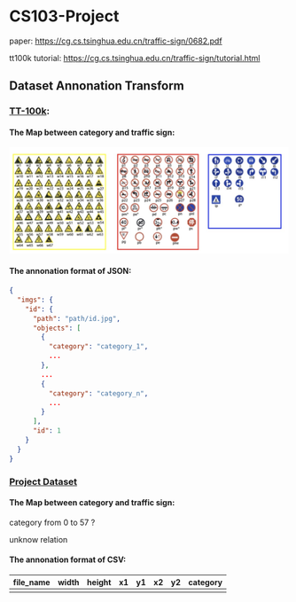 # CS103-Project

paper: https://cg.cs.tsinghua.edu.cn/traffic-sign/0682.pdf

tt100k tutorial: https://cg.cs.tsinghua.edu.cn/traffic-sign/tutorial.html



## Dataset Annonation Transform

### [TT-100k](https://cg.cs.tsinghua.edu.cn/traffic-sign/):

#### The Map between category and traffic sign:

![tt100k](./src/main/resources/tt100k.png)

#### The annonation format of JSON:

```json
{
  "imgs": {
    "id": {
      "path": "path/id.jpg",
      "objects": [
        {
          "category": "category_1",
          ...
        },
        ...
        {
          "category": "category_n",
          ...
        }
      ],
      "id": 1
    }
  }
}
```



### [Project Dataset](https://aistudio.baidu.com/aistudio/datasetdetail/107275/0)

#### The Map between category and traffic sign:

category from 0 to 57 ? 

unknow relation

#### The annonation format of CSV:

| file_name | width | height |  x1  |  y1  |  x2  |  y2  | category |
| :-------: | :---: | :----: | :--: | :--: | :--: | :--: | :------: |
|           |       |        |      |      |      |      |          |


